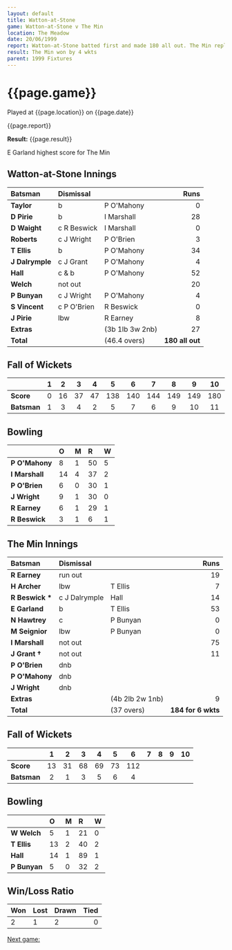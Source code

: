 ```yaml
---
layout: default
title: Watton-at-Stone
game: Watton-at-Stone v The Min
location: The Meadow
date: 20/06/1999
report: Watton-at-Stone batted first and made 180 all out. The Min replied with 184 for 6 wkts
result: The Min won by 4 wkts
parent: 1999 Fixtures
---
```


# {{page.game}}

Played at {{page.location}} on {{page.date}}

{{page.report}}

**Result:** {{page.result}}

E Garland highest score for The Min

## Watton-at-Stone Innings

| Batsman | Dismissal |  | Runs |
|:---|:---|---|---:|
| **Taylor** | b | P O'Mahony | 0 |
| **D Pirie** | b | I Marshall | 28 |
| **D Waight** | c R Beswick | I Marshall | 0 |
| **Roberts** | c J Wright | P O'Brien | 3 |
| **T Ellis** | b | P O'Mahony | 34 |
| **J Dalrymple** | c J Grant | P O'Mahony | 4 |
| **Hall** | c & b | P O'Mahony | 52 |
| **Welch** | not out |  | 20 |
| **P Bunyan** | c J Wright | P O'Mahony | 4 |
| **S Vincent** | c P O'Brien | R Beswick | 0 |
| **J Pirie** | lbw | R Earney | 8 |
| **Extras** | | (3b 1lb 3w 2nb) | 27 |
| **Total** | | (46.4 overs) | **180 all out** |

## Fall of Wickets

| | 1 | 2 | 3 | 4 | 5 | 6 | 7 | 8 | 9 | 10 |
|---|:---:|:---:|:---:|:---:|:---:|:---:|:---:|:---:|:---:|:---:|
| **Score** | 0 | 16 | 37 | 47 | 138 | 140 | 144 | 149 | 149 | 180 |
| **Batsman** | 1 | 3 | 4 | 2 | 5 | 7 | 6 | 9 | 10 | 11 |

## Bowling

| | O | M | R | W |
|---|:---|:---|:---|:---|
| **P O'Mahony** | 8 | 1 | 50 | 5 |
| **I Marshall** | 14 | 4 | 37 | 2 |
| **P O'Brien** | 6 | 0 | 30 | 1 |
| **J Wright** | 9 | 1 | 30 | 0 |
| **R Earney** | 6 | 1 | 29 | 1 |
| **R Beswick** | 3 | 1 | 6 | 1 |

## The Min Innings

| Batsman | Dismissal |  | Runs |
|:---|:---|---|---:|
| **R Earney** | run out |  | 19 |
| **H Archer** | lbw | T Ellis | 7 |
| **R Beswick &#42;** | c J Dalrymple | Hall | 14 |
| **E Garland** | b | T Ellis | 53 |
| **N Hawtrey** | c | P Bunyan | 0 |
| **M Seignior** | lbw | P Bunyan | 0 |
| **I Marshall** | not out |  | 75 |
| **J Grant &#8224;** | not out |  | 11 |
| **P O'Brien** | dnb |  |  |
| **P O'Mahony** | dnb |  |  |
| **J Wright** | dnb |  |  |
| **Extras** | | (4b 2lb 2w 1nb) | 9 |
| **Total** | | (37 overs) | **184 for 6 wkts** |

## Fall of Wickets

| | 1 | 2 | 3 | 4 | 5 | 6 | 7 | 8 | 9 | 10 |
|---|:---:|:---:|:---:|:---:|:---:|:---:|:---:|:---:|:---:|:---:|
| **Score** | 13 | 31 | 68 | 69 | 73 | 112 |  |  |  |  |
| **Batsman** | 2 | 1 | 3 | 5 | 6 | 4 |  |  |  |  |

## Bowling

| | O | M | R | W |
|---|:---|:---|:---|:---|
| **W Welch** | 5 | 1 | 21 | 0 |
| **T Ellis** | 13 | 2 | 40 | 2 |
| **Hall** | 14 | 1 | 89 | 1 |
| **P Bunyan** | 5 | 0 | 32 | 2 |

## Win/Loss Ratio

| Won | Lost | Drawn | Tied |
|:---|:---|:---|---:|
| 2 | 1 | 2 | 0 |

[Next game:]({{page.next}})